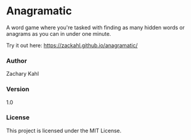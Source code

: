 # Anagramatic
A word game where you're tasked with finding as many hidden words or anagrams as you can in under one minute.

Try it out here: https://zackahl.github.io/anagramatic/

### Author
Zachary Kahl

### Version
1.0

### License
This project is licensed under the MIT License.
